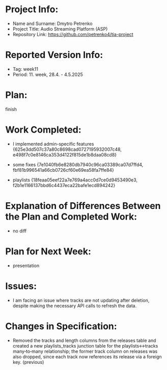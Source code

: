 # Project Info:
- Name and Surname: Dmytro Petrenko
- Project Title: Audio Streaming Platform (ASP)
- Repository Link:  https://github.com/petrenko4/tia-project  <!-- Link na Váš GitHub repozitár -->

# Reported Version Info:  
<!-- Upraviť podľa aktuálneho týždňa, reporty začínajú 4. týždeň semestra. Upraviť aj názov reportu. -->
- Tag: week11                      
- Period: 11. week, 28.4. - 4.5.2025 

# Plan:
<!-- Skopírovať z predchádzajúceho reportu časť "Plán na ďalší týždeň" resp. pre prvý report z plánu zo špecifikácie -->
finish

# Work Completed:
<!-- Ku každému bodu je nutné priradiť číslo commitu, ktorý ho implementuje - samostatný commit pre každý bod! -->
- I implemented admin-specific features 
{625e3dd507c37a80c8698cad0727195932007c48,
e498f7c0e8146ca353d4122f815de1b8daa08cd8}
- some fixes
{7e1040fb6e8280db7940c96ca03389ca07d7ffd4,
fbf81b996541a66cb0726cf60e69ea58fa7ffe84}

- playlists 
{18feaa05eef22a7e769a4acc0d7ce0d9453490e3,
f2b1e1166137bbd6c4437eca22bafe1ecd894242}

# Explanation of Differences Between the Plan and Completed Work:
<!-- Zdôvodniť nedokončenie všetkých bodov z plánu (napr. choroba, iné nečakané povinnosti, ...), ale aj predbehnutie plánu -->
- no diff

# Plan for Next Week:
<!-- Skombinovať plán zo špecifikácie spolu s potenciálnym oneskorením / predbehnutím plánu v minulých týždňoch -->
- presentation

# Issues:
<!-- Popísať akékoľvek problémy, s ktorými ste sa stretli. Ak neboli žiadne, explicitne to uveďte. -->
- I am facing an issue where tracks are not updating after deletion, despite making the necessary API calls to refresh the data.

# Changes in Specification:
<!-- Popísať akékoľvek zmeny v špecifikácii, spolu s ich odôvodnením (netreba uvádzať iba zmeny v časovom pláne, nakoľko tie popisujete v predchádzajúcich bodoch). Cvičiaci má právo posúdiť vhodnosť týchto zmien a zaslať k nim spätnú väzbu na zapracovanie. Ak neboli žiadne zmeny, explicitne to uveďte. -->
- Removed the tracks and length columns from the releases table and created a new playlists_tracks junction table for the playlists↔tracks many‑to‑many relationship; the former track column on releases was also dropped, since each track now references its release via a foreign key. (previous)